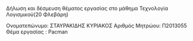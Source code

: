 
Δήλωση και δέσμευση θέματος εργασίας στο μάθημα Τεχνολογία Λογισμικού(20 Φλεβάρη)

Ονοματεπώνυμο: ΣΤΑΥΡΑΚΙΔΗΣ ΚΥΡΙΑΚΟΣ Αριθμός Μητρώου: Π2013055 Θέμα εργασίας : Pacman
